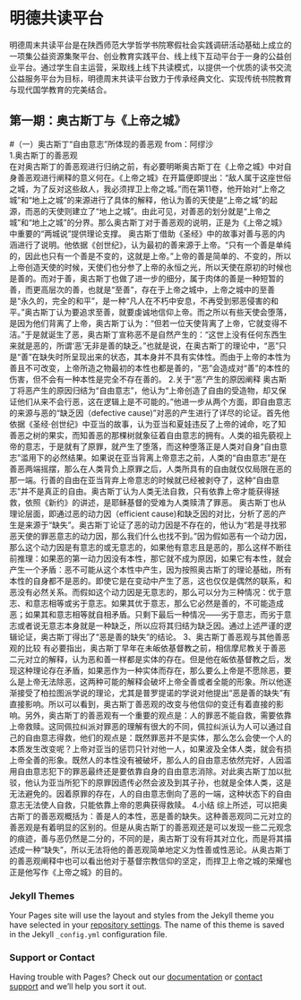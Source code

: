 # 明德共读平台

明德周末共读平台是在陕西师范大学哲学书院寒假社会实践调研活动基础上成立的一项集公益资源集聚平台、创业教育实践平台、线上线下互动平台于一身的公益创业平台。通过学生自主运营，采取线上线下共读模式，以提供一个优质的读书交流公益服务平台为目标，明德周末共读平台致力于传承经典文化、实现传统书院教育与现代国学教育的完美结合。

## 第一期：奥古斯丁与《上帝之城》

#（一）奥古斯丁“自由意志”所体现的善恶观
from：阿缪沙<br />
1.奥古斯丁的善恶观<br />
在对奥古斯丁的善恶观进行归纳之前，有必要明晰奥古斯丁在《上帝之城》中对自身善恶观进行阐释的意义何在。《上帝之城》在开篇便即提出：“敌人属于这座世俗之城，为了反对这些敌人，我必须捍卫上帝之城。”而在第11卷，他开始对“上帝之城”和“地上之城”的来源进行了具体的解释，他认为善的天使是“上帝之城”的起源，而恶的天使则建立了“地上之城”。由此可见，对善恶的划分就是“上帝之城”和“地上之城”的分界。那么奥古斯丁对于善恶观的说明，正是为《上帝之城》中重要的“两城说”提供理论支撑。
奥古斯丁借助《圣经》中的故事对善与恶的内涵进行了说明。他依据《创世纪》，认为最初的善来源于上帝。“只有一个善是单纯的，因此也只有一个善是不变的，这就是上帝。”上帝的善是简单的、不变的，所以上帝创造天使的时候，天使们也分参了上帝的永恒之光，所以天使在原初的时候也是善的。而对于善，奥古斯丁也做了进一步的细分，属于肉体的善是一种短暂的善，而更高层次的善，也就是“至善”，存在于上帝之城中，上帝之城中的至善是“永久的，完全的和平”，是一种“凡人在不朽中安息，不再受到邪恶侵害的和平。”奥古斯丁认为要追求至善，就要虔诚地信仰上帝。而之所以有些天使会堕落，是因为他们背离了上帝，奥古斯丁认为：“但若一位天使背离了上帝，它就变得不洁。”于是就诞生了恶，奥古斯丁宣称恶不是自然产生的：“这世上没有任何东西生来就是恶的，所谓‘恶’无非是善的缺乏。”也就是说，在奥古斯丁的理论中，“恶”只是“善”在缺失时所呈现出来的状态，其本身并不具有实体性。而由于上帝的本性为善且不可改变，上帝所造之物最初的本性也都是善的，“恶”会造成对“善”的本性的伤害，但不会有一种本性是完全不存在善的。
2.关于“恶”产生的原因阐释
奥古斯丁将恶产生的原因归结为“自由意志”，他认为“上帝创造了自由的受造物，却又保证他们从来不会行恶，这在逻辑上是不可能的。”他进一步从两个方面，即自由意志的来源与恶的“缺乏因（defective cause)”对恶的产生进行了详尽的论证。首先他依据《圣经·创世纪》中亚当的故事，认为亚当和夏娃违反了上帝的诫命，吃了知善恶之树的果实，而知善恶的那棵树就象征着自由意志的拥有。人类的祖先藐视上帝的意志，于是就有了原罪，就产生了堕落，而这种堕落正是人类对自身“自由意志”滥用下的必然结果。如果说在亚当背离上帝意志之前，人类的“自由意志”是在善恶两端摇摆，那么在人类背负上原罪之后，人类所具有的自由就仅仅局限在恶的那一端。行善的自由在亚当背弃上帝意志的时候就已经被剥夺了，这种“自由意志”并不是真正的自由。奥古斯丁认为人类无法自救，只有依靠上帝才能获得拯救，依照《新约》的讲述，是耶稣基督的受难为人类赎清了罪恶。
奥古斯丁也从理论层面，即通过恶的动力因（efficient cause)和缺乏因的对比，分析了恶的产生是来源于“缺失”。奥古斯丁论证了恶的动力因是不存在的，他认为“若是寻找邪恶天使的罪恶意志的动力因，那么我们什么也找不到。”因为假如恶有一个动力因，那么这个动力因是有意志的或无意志的，如果他有意志且是恶的，那么这样不断往前推理：如果恶的第一动力因没有本性，那它就不成为原因，如果它有本性，就会产生一个矛盾：恶不可能从这个本性中产生，因为按照奥古斯丁的理论基础，所有本性的自身都不是恶的。即使它是在变动中产生了恶，这也仅仅是偶然的联系，和恶没有必然关系。而假如这个动力因是无意志的，那么可以分为三种情况：优于意志、和意志相等或劣于意志。如果其优于意志，那么它必然是善的，不可能造成恶；如果其和意志相等就自相矛盾。只剩下最后一种情况——劣于意志，而劣于意志或者说无意志本身就是一种缺乏，所以应将其归结为缺乏因。通过上述严谨的逻辑论证，奥古斯丁得出了“恶是善的缺失”的结论。
3、奥古斯丁善恶观与其他善恶观的比较
有必要指出，奥古斯丁早年在未皈依基督教之前，相信摩尼教关于善恶二元对立的解释，认为恶和善一样都是实体的存在。但是他在皈依基督教之后，发现这种理论存在矛盾，如果恶作为一种实体而存在，那么要么上帝是不愿除恶，要么是上帝无法除恶，这两种可能的解释会破坏上帝全善或者全能的形象。所以他逐渐接受了柏拉图派学说的理论，尤其是普罗提诺的学说对他提出“恶是善的缺失”有直接影响。所以可以看到，奥古斯丁善恶观的改变与他信仰的变迁有着直接的影响。另外，奥古斯丁的善恶观有一个重要的观点是：人的罪恶不能自救，需要依靠上帝救赎。这同佩拉纠派对罪恶的理解有很大的不同，佩拉纠派认为人可以通过自己的自由意志得救，他们的观点是：既然罪恶并不是实体，那么怎么会使一个人的本质发生改变呢？上帝对亚当的惩罚只针对他一人，如果波及全体人类，就会有损上帝全善的形象。既然人的本性没有被破坏，那么人的自由意志依然完好，人因滥用自由意志犯下的罪恶最终还是要依靠自身的自由意志消除。对此奥古斯丁加以批驳，他认为亚当所犯下的原罪因遗传必然会波及到其子孙，也就是全体人类，这是无法避免的。因着原罪的存在，人的自由意志倒向了恶的一端，这种状态下的自由意志无法使人自救，只能依靠上帝的恩典获得救赎。
4.小结
综上所述，可以把奥古斯丁的善恶观概括为：善是人的本性，恶是善的缺失。这种善恶观同二元对立的善恶观是有着明显的区别的。但是从奥古斯丁的善恶观还是可以发现一些二元观念的痕迹，善与恶仍然是二分的，不同的是，奥古斯丁没有将其对立化，而是将其描述成一种“缺失”，所以无法将他的善恶观简单地定义为性善或性恶论。从奥古斯丁的善恶观阐释中也可以看出他对于基督宗教信仰的坚定，而捍卫上帝之城的荣耀也正是他写作《上帝之城》的目的。


### Jekyll Themes

Your Pages site will use the layout and styles from the Jekyll theme you have selected in your [repository settings](https://github.com/Lfjiaaa/Lfjiaaa.github.io/settings/pages). The name of this theme is saved in the Jekyll `_config.yml` configuration file.

### Support or Contact

Having trouble with Pages? Check out our [documentation](https://docs.github.com/categories/github-pages-basics/) or [contact support](https://support.github.com/contact) and we’ll help you sort it out.
